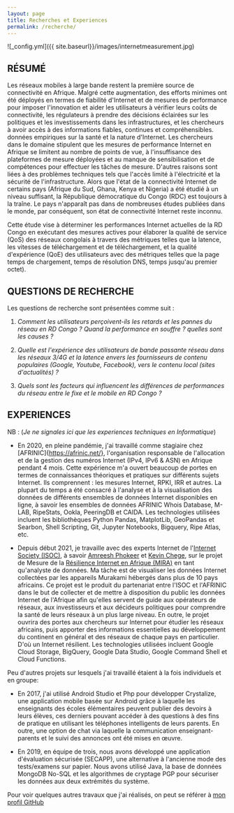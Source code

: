 ```yaml
---
layout: page
title: Recherches et Experiences
permalink: /recherche/
---
```

![_config.yml]({{ site.baseurl}}/images/internetmeasurement.jpg)

## RÉSUMÉ

Les réseaux mobiles à large bande restent la première source de connectivité en Afrique. Malgré cette augmentation, des efforts minimes ont été déployés en termes de fiabilité d'Internet et de mesures de performance pour imposer l'innovation et aider les utilisateurs à vérifier leurs coûts de connectivité, les régulateurs à prendre des décisions éclairées sur les politiques et les investissements dans les infrastructures, et les chercheurs à avoir accès à des informations fiables, continues et compréhensibles. données empiriques sur la santé et la nature d'Internet. Les chercheurs dans le domaine stipulent que les mesures de performance Internet en Afrique se limitent au nombre de points de vue, à l'insuffisance des plateformes de mesure déployées et au manque de sensibilisation et de compétences pour effectuer les tâches de mesure. D'autres raisons sont liées à des problèmes techniques tels que l'accès limité à l'électricité et la sécurité de l'infrastructure.
  Alors que l'état de la connectivité Internet de certains pays (Afrique du Sud, Ghana, Kenya et Nigeria) a été étudié à un niveau suffisant, la République démocratique du Congo (RDC) est toujours à la traîne. Le pays n'apparaît pas dans de nombreuses études publiées dans le monde, par conséquent, son état de connectivité Internet reste inconnu.

Cette étude vise à déterminer les performances Internet actuelles de la RD Congo en exécutant des mesures actives pour élaborer la qualité de service (QoS) des réseaux congolais à travers des métriques telles que la latence, les vitesses de téléchargement et de téléchargement, et la qualité d'expérience (QoE) des utilisateurs avec des métriques telles que la page temps de chargement, temps de résolution DNS, temps jusqu'au premier octet).

## QUESTIONS DE RECHERCHE

Les questions de recherche sont présentées comme suit :

1. _Comment les utilisateurs perçoivent-ils les retards et les pannes du réseau en RD Congo ? Quand la performance en souffre ? quelles sont les causes ?_

2. _Quelle est l'expérience des utilisateurs de bande passante réseau dans les réseaux 3/4G et la latence envers les fournisseurs de contenu populaires (Google, Youtube, Facebook), vers le contenu local (sites d'actualités) ?_

3. _Quels sont les facteurs qui influencent les différences de performances du réseau entre le fixe et le mobile en RD Congo ?_

## EXPERIENCES
NB : (_Je ne signales ici que les experiences techniques en Informatique_)

* En 2020, en pleine pandémie, j'ai travaillé comme stagiaire chez [AFRINIC]{https://afrinic.net/}, l'organisation responsable de l'allocation et de la gestion des numéros Internet (IPv4, IPv6 & ASN) en Afrique pendant 4 mois. Cette expérience m'a ouvert beaucoup de portes en termes de connaissances théoriques et pratiques sur différents sujets Internet. Ils comprennent : les mesures Internet, RPKI, IRR et autres. La plupart du temps a été consacré à l'analyse et à la visualisation des données de différents ensembles de données Internet disponibles en ligne, à savoir les ensembles de données AFRINIC Whois Database, M-LAB, RipeStats, Ookla, PeeringDB et CAIDA. Les technologies utilisées incluent les bibliothèques Python Pandas, MatplotLib, GeoPandas et Searbon, Shell Scripting, Git, Jupyter Notebooks, Bigquery, Ripe Atlas, etc.

 
* Depuis début 2021, je travaille avec des experts Internet de l'[Internet Society (ISOC)](https://www.internetsociety.org/), à savoir [Amreesh Phokeer](https://amreesh.github.io/) et [Kevin Chege](https://www.internetsociety.org/author/chege/), sur le projet de Mesure de la [Résilience Internet en Afrique (MIRA)](https://www.internetsociety.org/fr/blog/2020/11/mesurer-la-resilience-de-linternet-en-afrique/) en tant qu'analyste de données. Ma tâche est de visualiser les données Internet collectées par les appareils Murakami hébergés dans plus de 10 pays africains. Ce projet est le produit du partenariat entre l'ISOC et l'AFRINIC dans le but de collecter et de mettre à disposition du public les données Internet de l'Afrique afin qu'elles servent de guide aux opérateurs de réseaux, aux investisseurs et aux décideurs politiques pour comprendre la santé de leurs réseaux à un plus large niveau. En outre, le projet ouvrira des portes aux chercheurs sur Internet pour étudier les réseaux africains, puis apporter des informations essentielles au développement du continent en général et des réseaux de chaque pays en particulier. D'où un Internet résilient. Les technologies utilisées incluent Google Cloud Storage, BigQuery, Google Data Studio, Google Command Shell et Cloud Functions.


Peu d'autres projets sur lesquels j'ai travaillé étaient à la fois individuels et en groupe:
* En 2017, j'ai utilisé Android Studio et Php pour développer Crystalize, une application mobile basée sur Android grâce à laquelle les enseignants des écoles élémentaires peuvent publier des devoirs à leurs élèves, ces derniers pouvant accéder à des questions à des fins de pratique en utilisant les téléphones intelligents de leurs parents. En outre, une option de chat via laquelle la communication enseignant-parents et le suivi des annonces ont été mises en œuvre.

* En 2019, en équipe de trois, nous avons développé une application d'évaluation sécurisée (SECAPP), une alternative à l'ancienne mode des tests/examens sur papier. Nous avons utilisé Java, la base de données MongoDB No-SQL et les algorithmes de cryptage PGP pour sécuriser les données aux deux extrémités du système.

Pour voir quelques autres travaux que j'ai réalisés, on peut se référer à [mon profil GitHub](https://github.com/monsieurpapa)
